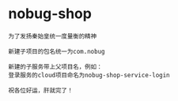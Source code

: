 # nobug-shop
```
为了发扬秦始皇统一度量衡的精神

新建子项目的包名统一为com.nobug

新建的子服务带上父项目名，例如：
登录服务的cloud项目命名为nobug-shop-service-login

祝各位好运，肝就完了！

```
